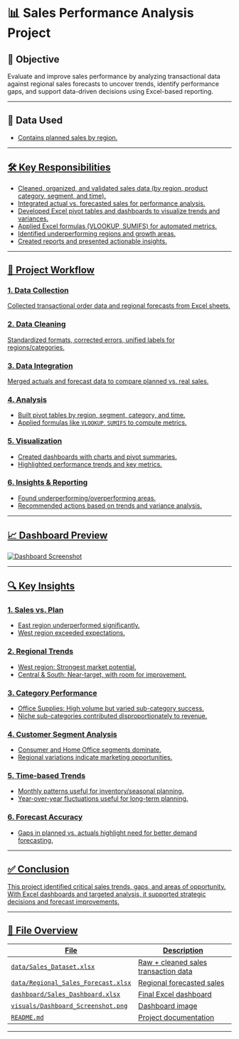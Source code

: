 
# 📊 Sales Performance Analysis Project

## 🎯 Objective
Evaluate and improve sales performance by analyzing transactional data against regional sales forecasts to uncover trends, identify performance gaps, and support data-driven decisions using Excel-based reporting.

---

## 📁 Data Used
- <a href="https://github.com/chandruseenivasan/Sales_Performance_Analysis-Project/blob/main/Sales%20Performance.xlsx">Contains planned sales by region.

---

## 🛠️ Key Responsibilities
- Cleaned, organized, and validated sales data (by region, product category, segment, and time).
- Integrated actual vs. forecasted sales for performance analysis.
- Developed Excel pivot tables and dashboards to visualize trends and variances.
- Applied Excel formulas (VLOOKUP, SUMIFS) for automated metrics.
- Identified underperforming regions and growth areas.
- Created reports and presented actionable insights.

---

## 🔄 Project Workflow

### 1. Data Collection
Collected transactional order data and regional forecasts from Excel sheets.

### 2. Data Cleaning
Standardized formats, corrected errors, unified labels for regions/categories.

### 3. Data Integration
Merged actuals and forecast data to compare planned vs. real sales.

### 4. Analysis
- Built pivot tables by region, segment, category, and time.
- Applied formulas like `VLOOKUP`, `SUMIFS` to compute metrics.

### 5. Visualization
- Created dashboards with charts and pivot summaries.
- Highlighted performance trends and key metrics.

### 6. Insights & Reporting
- Found underperforming/overperforming areas.
- Recommended actions based on trends and variance analysis.

---

## 📈 Dashboard Preview

![Dashboard Screenshot](
<img width="1165" height="581" alt="dash boardimage" src="https://github.com/user-attachments/assets/26b313ec-2cd3-443b-9506-3d881e3ba9d2" />
)

---

## 🔍 Key Insights

### 1. Sales vs. Plan
- East region underperformed significantly.
- West region exceeded expectations.

### 2. Regional Trends
- West region: Strongest market potential.
- Central & South: Near-target, with room for improvement.

### 3. Category Performance
- Office Supplies: High volume but varied sub-category success.
- Niche sub-categories contributed disproportionately to revenue.

### 4. Customer Segment Analysis
- Consumer and Home Office segments dominate.
- Regional variations indicate marketing opportunities.

### 5. Time-based Trends
- Monthly patterns useful for inventory/seasonal planning.
- Year-over-year fluctuations useful for long-term planning.

### 6. Forecast Accuracy
- Gaps in planned vs. actuals highlight need for better demand forecasting.

---

## ✅ Conclusion

This project identified critical sales trends, gaps, and areas of opportunity. With Excel dashboards and targeted analysis, it supported strategic decisions and forecast improvements.

---

## 📂 File Overview

| File | Description |
|------|-------------|
| `data/Sales_Dataset.xlsx` | Raw + cleaned sales transaction data |
| `data/Regional_Sales_Forecast.xlsx` | Regional forecasted sales |
| `dashboard/Sales_Dashboard.xlsx` | Final Excel dashboard |
| `visuals/Dashboard_Screenshot.png` | Dashboard image |
| `README.md` | Project documentation |

---


